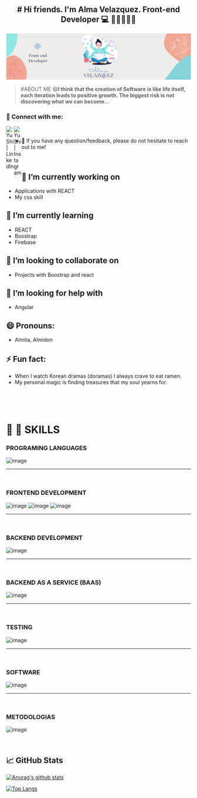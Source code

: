 <h2 align="center">
# Hi friends. I'm Alma Velazquez. Front-end Developer 💻 👋🤓🥳👨‍🎓
</h2> 


<p align="center">
  <img src="https://github.com/rossvel-hub/rossvel-hub/blob/main/REadMee.PNG" alt="My cool logo"/>
</p>

>#ABOUT ME
>😄**I think that the creation of Software is like life itself, each iteration leads to positive growth.
The biggest risk is not discovering what we can become...**

### 🤝 Connect with me:

<a href="https://www.linkedin.com/in/alma-rosa-vel%C3%A1zquez-9853a7191/"><img align="left" src="https://raw.githubusercontent.com/yushi1007/yushi1007/main/images/linkedin.svg" alt="Yu Shi | LinkedIn" width="21px"/></a>
<a href=""><img align="left" src="https://raw.githubusercontent.com/yushi1007/yushi1007/main/images/instagram.svg" alt="Yu Shi | Instagram" width="21px"/></a>
</br>
- 💬 If you have any question/feedback, please do not hesitate to reach out to me!


</br>



## 🔭 I’m currently working on
- Applications with REACT
- My css skill

## 🌱 I’m currently learning 
- REACT
- Boostrap
- Firebase

## 👯 I’m looking to collaborate on 
- Projects with Boostrap and react

## 🤔 I’m looking for help with 
- Angular

## 😄 Pronouns: 
- Almita, Almidon

## ⚡ Fun fact: 
- When I watch Korean dramas (doramas) I always crave to eat ramen.
- My personal magic is finding treasures that my soul yearns for.

</br>

</br>

</br>

# 🚀 💼 SKILLS 

### PROGRAMING LANGUAGES
![image](https://user-images.githubusercontent.com/80022983/145487507-aa65df44-49e9-4376-a32f-6917ecc66ea8.png)

---

</br>


### FRONTEND DEVELOPMENT
![image](https://user-images.githubusercontent.com/80022983/145487557-e8765848-56d8-4d2b-a374-760382d494a1.png)
![image](https://user-images.githubusercontent.com/80022983/145487603-0be6e2e0-ade6-41a5-93d5-fe1120b48c7b.png)
![image](https://user-images.githubusercontent.com/80022983/145487408-28b26570-e8f9-4025-899b-9008fef9b73a.png)

---

</br>


### BACKEND  DEVELOPMENT
![image](https://user-images.githubusercontent.com/80022983/145487690-feb1499d-6f68-4b95-a944-cf60879e38d9.png)

---

</br>


### BACKEND AS A SERVICE (BAAS)
![image](https://user-images.githubusercontent.com/80022983/145487758-fff7d2ad-2f41-4717-be5e-607242addc89.png)

---

</br>


### TESTING
![image](https://user-images.githubusercontent.com/80022983/145487934-7b5f4299-c0c4-4d0b-bd51-bc0974cd7802.png)

---

</br>


### SOFTWARE
![image](https://user-images.githubusercontent.com/80022983/145487955-ef228192-9134-44d0-99e1-72d785fc04f5.png)

---

</br>


### METODOLOGIAS 
![image](https://user-images.githubusercontent.com/80022983/145488241-81eda429-0c43-4698-9115-8f86ec1f7f67.png)


</br>


## 📈 GitHub Stats 

[![Anurag's github stats](https://github-readme-stats.vercel.app/api?username=rossvel-hub)](https://github.com/rossvel-hub)

[![Top Langs](https://github-readme-stats.vercel.app/api/top-langs/?username=rossvel-hub&layout=compact)](https://github.com/rossvel-hub)  
                                                                                                                              
                                                                                                                              
                                                                                                                              
